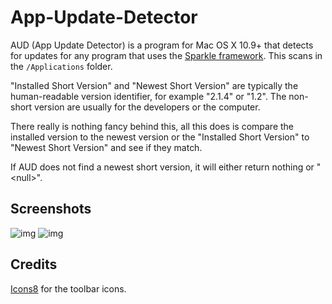 # App-Update-Detector
AUD (App Update Detector) is a program for Mac OS X 10.9+ that detects for updates for any program that uses the [Sparkle framework](https://sparkle-project.org/). This scans in the `/Applications` folder.

"Installed Short Version" and "Newest Short Version" are typically the human-readable version identifier, for example "2.1.4" or "1.2". The non-short version are usually for the developers or the computer.

There really is nothing fancy behind this, all this does is compare the installed version to the newest version or the "Installed Short Version" to "Newest Short Version" and see if they match.

If AUD does not find a newest short version, it will either return nothing or "&lt;null&gt;".

## Screenshots
![img](http://i.imgur.com/k8ijus7.png)
![img](http://i.imgur.com/Jauq9O3.png)

## Credits
[Icons8](https://icons8.com/) for the toolbar icons.
